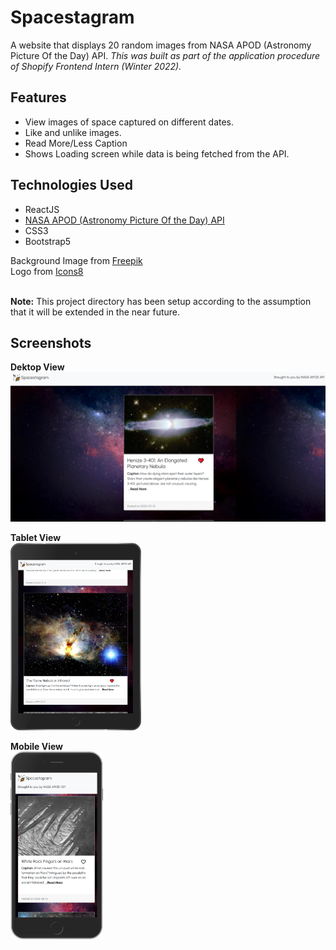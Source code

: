 # Spacestagram
A website that displays 20 random images from NASA APOD (Astronomy Picture Of the Day) API. 
_This was built as part of the  application procedure of Shopify Frontend Intern (Winter 2022)._

## Features
- View images of space captured on different dates.
- Like and unlike images.
- Read More/Less Caption
- Shows Loading screen while data is being fetched from the API.

## Technologies Used
- ReactJS
- [NASA APOD (Astronomy Picture Of the Day) API](https://api.nasa.gov/)
- CSS3
- Bootstrap5

Background Image from [Freepik](https://www.freepik.com/) \
Logo from [Icons8](https://icons8.com/icons)

\
__Note:__ This project directory has been setup according to the assumption that it will be extended in the near future.

## Screenshots
__Dektop View__
<img src="./src/assets/images/desktop_view.png" alt="Dektop view of Spacestagram">

__Tablet View__ \
<img src="./src/assets/images/ipad_view.png" alt="Tablet view of Spacestagram" height="300">

__Mobile View__ \
<img src="./src/assets/images/mobile_view.png" alt="Mobile view of Spacestagram" height="300">
